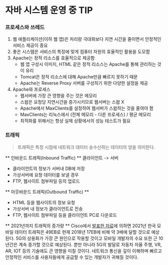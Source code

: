 # 자바 시스템 운영 중 TIP

### 프로세스와 쓰레드

1. 웹 애플리케이션(이하 웹 앱)은 처리량 극대화보다 지연 시간을 줄이면서 안정적인 서비스 제공이 중요
2. 좋은 시스템은 서비스의 특징에 맞게 컴퓨터 자원의 효율적인 활용을 도모함
3. Apache는 정적 리소스를 효율적으로 제공함
   * 웹 앱 구성시 이미지, HTML 같은 정적 리소스는 Apache를 통해 관리하는 것이 유리
   - Tomcat은 정적 리소스에 대해 Apache만큼 빠르지 못하기 때문
   - Apache는 Reverse Proxy 서버를 구성하기 위한 다양한 설정을 제공
4. Apache와 프로세스
   - 웹서버에 가장 큰 영향을 주는 것은 메모리
   - 스왑은 요청당 지연시간을 증가시키므로 웹서버는 스왑 X
   - Apache에서 MaxClients를 설정하여 웹서버가 스왑하는 것을 줄여야 함
   - MaxClients는 리눅스에서 (전체 메모리 - 다른 프로세스) / 평균 메모리
   - 최적화를 위해서는 항상 실제 상황에서의 성능 테스트가 필요

### 트래픽
> 트래픽은 특정 시점에 네트워크 데이터 송수신하는 데이터의 양을 의미한다.

** 인바운드 트래픽(Inbound Traffic) **
클라이언트 -> 서버
- 클라이언트의 정보가 서버내 DB에 저장
- 가상서버에 요청 데이터를 보낼 경우
- FTP, 웹사이트 첨부파일 등의 업로드

** 아웃바운드 트래픽(Outbound Traffic) **
- HTML 등을 웹사이트의 정보 요청
- 가상서버 내 정보가 클라이언트로 전송
- FTP, 웹사이트 첨부파일 등을 클라이언트 PC로 다운로드

** 2021년까지 트래픽의 증가량 **
Cisco에서 [발표한 자료](https://www.cisco.com/c/en/us/solutions/collateral/service-provider/visual-networking-index-vni/mobile-white-paper-c11-520862.html#EvolvingtowardSmarterMobile)에 의하면 2021년 한국 모바일 데이터 트래픽은 49EB로 현재 2018년 17EB에 비해 약 3배에 달할 것으로 예상 된다. 5G의 상용화가 가장 큰 원인으로 작용할 것이고 모바일 개발자의 수요 또한 근 10년간은 계속 증가할 것으로 예상된다. 뿐만 아니라 5G의 발달로 자동차 자율 주행, VR, AR, IOT 등의 기술에도 큰 영향을 미칠 것이다. 네트워크 통신을 깊이 이해하며 빠르고 안정적인 서비스를 사용자들에게 공급할 수 있는 개발자가 귀해질 것이다.
